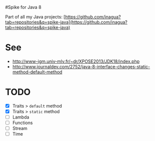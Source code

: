 #Spike for Java 8

Part of all my Java projects: [https://github.com/inagua?tab=repositories&q=spike-java](https://github.com/inagua?tab=repositories&q=spike-java)

# See

- http://www-igm.univ-mlv.fr/~dr/XPOSE2013/JDK18/index.php
- http://www.journaldev.com/2752/java-8-interface-changes-static-method-default-method

# TODO

- [x] Traits > `default` method
- [x] Traits > `static` method
- [ ] Lambda
- [ ] Functions
- [ ] Stream
- [ ] Time
